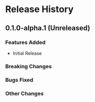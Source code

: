 
# Release History

## 0.1.0-alpha.1 (Unreleased)

### Features Added
- Initial Release

### Breaking Changes

### Bugs Fixed

### Other Changes
